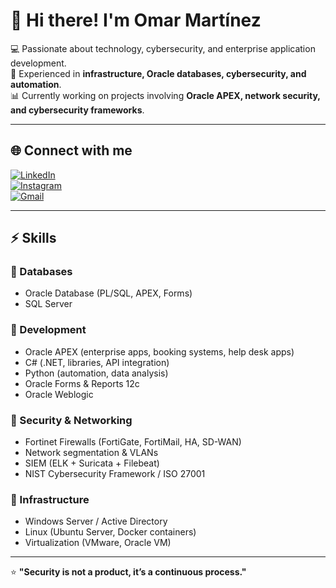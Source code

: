 # 👋 Hi there! I'm Omar Martínez  

💻 Passionate about technology, cybersecurity, and enterprise application development.  
🔐 Experienced in **infrastructure, Oracle databases, cybersecurity, and automation**.  
📊 Currently working on projects involving **Oracle APEX, network security, and cybersecurity frameworks**.  

---

## 🌐 Connect with me

[![LinkedIn](https://img.shields.io/badge/LinkedIn-0077B5?style=for-the-badge&logo=linkedin&logoColor=white)](https://www.linkedin.com/in/omar-martinez-02aaab195/)  
[![Instagram](https://img.shields.io/badge/Instagram-E4405F?style=for-the-badge&logo=instagram&logoColor=white)](https://www.instagram.com/techietechrd/)  
[![Gmail](https://img.shields.io/badge/Gmail-D14836?style=for-the-badge&logo=gmail&logoColor=white)](mailto:omaremartnz@gmail.com)  

---

## ⚡ Skills

### 🔹 Databases
- Oracle Database (PL/SQL, APEX, Forms)  
- SQL Server  

### 🔹 Development
- Oracle APEX (enterprise apps, booking systems, help desk apps)  
- C# (.NET, libraries, API integration)  
- Python (automation, data analysis)
- Oracle Forms & Reports 12c
- Oracle Weblogic

### 🔹 Security & Networking
- Fortinet Firewalls (FortiGate, FortiMail, HA, SD-WAN)  
- Network segmentation & VLANs  
- SIEM (ELK + Suricata + Filebeat)  
- NIST Cybersecurity Framework / ISO 27001  

### 🔹 Infrastructure
- Windows Server / Active Directory  
- Linux (Ubuntu Server, Docker containers)  
- Virtualization (VMware, Oracle VM)  

---

⭐ **"Security is not a product, it’s a continuous process."**  
